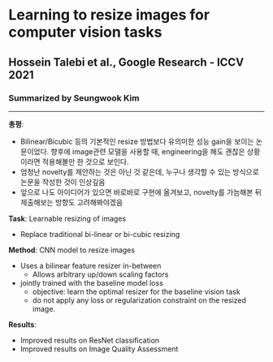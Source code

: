 # Learning to resize images for computer vision tasks
## Hossein Talebi et al., Google Research - ICCV 2021
### Summarized by Seungwook Kim
---

**총평**:
* Bilinear/Bicubic 등의 기본적인 resize 방법보다 유의미한 성능 gain을 보이는 논문이었다. 향후에 image관련 모델을 사용할 때, engineering을 해도 괜찮은 상황이라면 적용해볼만 한 것으로 보인다.
* 엄청난 novelty를 제안하는 것은 아닌 것 같은데, 누구나 생각할 수 있는 방식으로 논문을 작성한 것이 인상깊음
* 앞으로 나도 아이디어가 있으면 바로바로 구현에 옮겨보고, novelty를 가늠해본 뒤 제출해보는 방향도 고려해봐야겠음

**Task**: Learnable resizing of images
* Replace traditional bi-linear or bi-cubic resizing


**Method**: CNN model to resize images
* Uses a bilinear feature resizer in-between
  * Allows arbitrary up/down scaling factors
* jointly trained with the baseline model loss
  * objective: learn the optimal resizer for the baseline vision task
  * do not apply any loss or regularization constraint on the resized image.

**Results**:
* Improved results on ResNet classification
* Improved results on Image Quality Assessment
